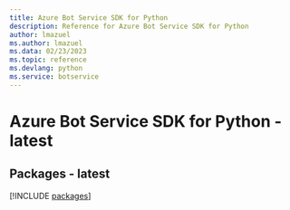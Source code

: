 ```yaml
---
title: Azure Bot Service SDK for Python
description: Reference for Azure Bot Service SDK for Python
author: lmazuel
ms.author: lmazuel
ms.data: 02/23/2023
ms.topic: reference
ms.devlang: python
ms.service: botservice
---
```

# Azure Bot Service SDK for Python - latest
## Packages - latest
[!INCLUDE [packages](bot-service-index.md)]